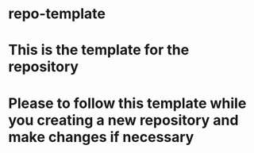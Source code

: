 # repo-template

# This is the template for the repository
# Please to follow this template while you creating a new repository and make changes if necessary 

